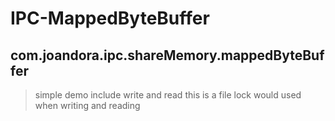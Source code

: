 # IPC-MappedByteBuffer
## com.joandora.ipc.shareMemory.mappedByteBuffer
> simple demo
> include write and read
> this is a file lock would used when writing and reading


